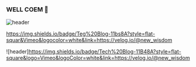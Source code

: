 ### WELL COEM 🌱
<!--
** ![header](https://capsule-render.vercel.app/api?type=wave&color=timeAuto&height=300&section=header&text=capsule%20render&fontSize=90)
** ![header](https://capsule-render.vercel.app/api?text=Hello%World!type=wave&color=timeAuto&height=300&section=header&text=capsule%20render&fontSize=90)
** ![image](https://user-images.githubusercontent.com/127907063/225565648-7e7fc4a8-49f0-4d2c-aaab-53958aae2e70.png)
<a href="https://www.naver.com" target="_blank"><img src="https://img.shields.io/badge/?style=flat-square&logo=Aiqfome&logoColor=white"/></a>

<div
     id="app"
     class="ad-App">
</div>
-->
![header](https://capsule-render.vercel.app/api?type=waving&color=time%Gradient&height=300&section=footer&text=Jin_s_Feed&animation=twinkling&fontColor=FFFFFF&fontSize=90)




https://img.shields.io/badge/Teg%20Blog-11bs8A?style=flat-squar&Vimeo&logocolor=white&link=https://velog.io/@new_wisdom



![header]https://img.shields.io/badge/Tech%20Blog-11B48A?style=flat-square&logo=Vimeo&logoColor=white&link=https://velog.io/@new_wisdom
<!--
**BAEYo/BAEYo** is a ✨ _special_ ✨ repository because its `README.md` (this file) appears on your GitHub profile.

Here are some ideas to get you started:

- 🔭 I’m currently working on ...
-  I’m currently learning ...
- 👯 I’m looking to collaborate on ...
- 🤔 I’m looking for help with ...
- 💬 Ask me about ...
- 📫 How to reach me: ...
- 😄 Pronouns: ...
- ⚡ Fun fact: ...
-->
